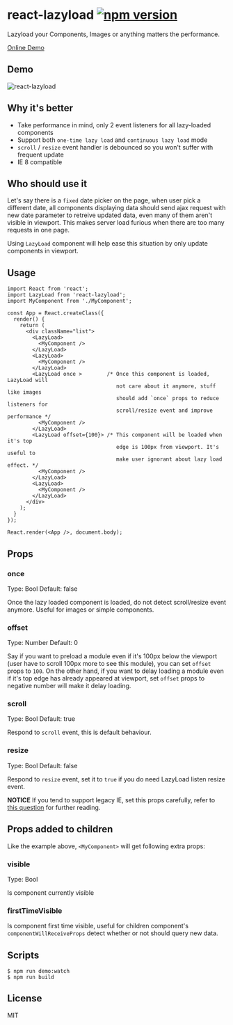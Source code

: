 # react-lazyload [![npm version](https://badge.fury.io/js/react-lazyload.svg)](http://badge.fury.io/js/react-lazyload)

Lazyload your Components, Images or anything matters the performance.

[Online Demo](//jasonslyvia.github.io/react-lazyload/examples/)

## Demo

![react-lazyload](http://ww3.sinaimg.cn/large/831e9385gw1euztky3z4bg208w0ftgzv.gif)

## Why it's better

 - Take performance in mind, only 2 event listeners for all lazy-loaded components
 - Support both `one-time lazy load` and `continuous lazy load` mode
 - `scroll` / `resize` event handler is debounced so you won't suffer with frequent update
 - IE 8 compatible

## Who should use it

Let's say there is a `fixed` date picker on the page, when user pick a different date, all components displaying data should send ajax request with new date parameter to retreive updated data, even many of them aren't visible in viewport. This makes server load furious when there are too many requests in one page.

Using `LazyLoad` component will help ease this situation by only update components in viewport.

## Usage

```
import React from 'react';
import LazyLoad from 'react-lazyload';
import MyComponent from './MyComponent';

const App = React.createClass({
  render() {
    return (
      <div className="list">
        <LazyLoad>
          <MyComponent />
        </LazyLoad>
        <LazyLoad>
          <MyComponent />
        </LazyLoad>
        <LazyLoad once >        /* Once this component is loaded, LazyLoad will
                                   not care about it anymore, stuff like images
                                   should add `once` props to reduce listeners for
                                   scroll/resize event and improve performance */
          <MyComponent />
        </LazyLoad>
        <LazyLoad offset={100}> /* This component will be loaded when it's top
                                   edge is 100px from viewport. It's useful to
                                   make user ignorant about lazy load effect. */
          <MyComponent />
        </LazyLoad>
        <LazyLoad>
          <MyComponent />
        </LazyLoad>
      </div>
    );
  }
});

React.render(<App />, document.body);
```

## Props

### once

Type: Bool Default: false

Once the lazy loaded component is loaded, do not detect scroll/resize event anymore. Useful for images or simple components.

### offset

Type: Number Default: 0

Say if you want to preload a module even if it's 100px below the viewport (user have to scroll 100px more to see this module), you can set `offset` props to `100`. On the other hand, if you want to delay loading a module even if it's top edge has already appeared at viewport, set `offset` props to negative number will make it delay loading.

### scroll

Type: Bool Default: true

Respond to `scroll` event, this is default behaviour.

### resize

Type: Bool Default: false

Respond to `resize` event, set it to `true` if you do need LazyLoad listen resize event.

**NOTICE** If you tend to support legacy IE, set this props carefully, refer to [this question](http://stackoverflow.com/questions/1852751/window-resize-event-firing-in-internet-explorer) for further reading.

## Props added to children

Like the example above, `<MyComponent>` will get following extra props:

### visible

Type: Bool

Is component currently visible

### firstTimeVisible

Is component first time visible, useful for children component's `componentWillReceiveProps` detect whether or not should query new data.

## Scripts

```
$ npm run demo:watch
$ npm run build
```

## License

MIT
